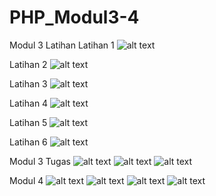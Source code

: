 # PHP_Modul3-4
Modul 3 Latihan
Latihan 1
![alt text](https://github.com/DemsiRakhi/PHP_Modul3-4/blob/master/Modul3/SSLatihan1.PNG)

Latihan 2
![alt text](https://github.com/DemsiRakhi/PHP_Modul3-4/blob/master/Modul3/SSLatihan2.PNG)

Latihan 3
![alt text](https://github.com/DemsiRakhi/PHP_Modul3-4/blob/master/Modul3/SSLatihan3.PNG)

Latihan 4
![alt text](https://github.com/DemsiRakhi/PHP_Modul3-4/blob/master/Modul3/SSLatihan4.PNG)

Latihan 5
![alt text](https://github.com/DemsiRakhi/PHP_Modul3-4/blob/master/Modul3/SSLatihan5.PNG)

Latihan 6
![alt text](https://github.com/DemsiRakhi/PHP_Modul3-4/blob/master/Modul3/SSLatihan6.PNG)

Modul 3 Tugas
![alt text](https://github.com/DemsiRakhi/PHP_Modul3-4/blob/master/Modul3/SSTugas.PNG)
![alt text](https://github.com/DemsiRakhi/PHP_Modul3-4/blob/master/Modul3/SSTugas2.PNG)
![alt text](https://github.com/DemsiRakhi/PHP_Modul3-4/blob/master/Modul3/SSHasiltugas.PNG)

Modul 4
![alt text](https://github.com/DemsiRakhi/PHP_Modul3-4/blob/master/Modul4/SSLatihan1.PNG)
![alt text](https://github.com/DemsiRakhi/PHP_Modul3-4/blob/master/Modul4/SSLatihan2.PNG)
![alt text](https://github.com/DemsiRakhi/PHP_Modul3-4/blob/master/Modul4/SSLatihan3.PNG)
![alt text](https://github.com/DemsiRakhi/PHP_Modul3-4/blob/master/Modul4/SSLatihan4.PNG)
